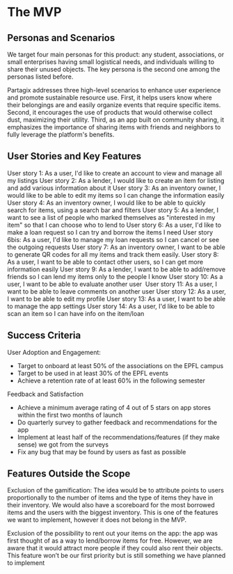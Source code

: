 # The MVP

## Personas and Scenarios

We target four main personas for this product: any student, associations, or small enterprises having small logistical needs, and individuals willing to share their unused objects. The key persona is the second one among the personas listed before.

Partagix addresses three high-level scenarios to enhance user experience and promote sustainable resource use. First, it helps users know where their belongings are and easily organize events that require specific items. Second, it encourages the use of products that would otherwise collect dust, maximizing their utility. Third, as an app built on community sharing, it emphasizes the importance of sharing items with friends and neighbors to fully leverage the platform's benefits.


## User Stories and Key Features


User story 1:
As a user, I'd like to create an account to view and manage all my listings
User story 2:
As a lender, I would like to create an item for listing and add various information about it
User story 3:
As an inventory owner, I would like to be able to edit my items so I can change the information easily
User story 4:
As an inventory owner, I would like to be able to quickly search for items, using a search bar and filters
User story 5:
As a lender, I want to see a list of people who marked themselves as "interested in my item" so that I can choose who to lend to
User story 6:
As a user, I'd like to make a loan request so I can try and borrow the items I need
User story 6bis:
As a user, I'd like to manage my loan requests so I can cancel or see the outgoing requests
User story 7:
As an inventory owner, I want to be able to generate QR codes for all my items and track them easily.
User story 8:
As a user, I want to be able to contact other users, so I can get more information easily
User story 9:
As a lender, I want to be able to add/remove friends so I can lend my items only to the people I know
User story 10:
As a user, I want to be able to evaluate another user
 User story 11:
As a user, I want to be able to leave comments on another user
User story 12:
As a user, I want to be able to edit my profile
User story 13:
As a user, I want to be able to manage the app settings
User story 14:
As a user, I'd like to be able to scan an item so I can have info on the item/loan


## Success Criteria

User Adoption and Engagement:
- Target to onboard at least 50% of the associations on the EPFL campus
- Target to be used in at least 30% of the EPFL events
- Achieve a retention rate of at least 60% in the following semester

Feedback and Satisfaction
- Achieve a minimum average rating of 4 out of 5 stars on app stores within the first two months of launch
- Do quarterly survey to gather feedback and recommendations for the app
- Implement at least half of the recommendations/features (if they make sense) we got from the surveys
- Fix any bug that may be found by users as fast as possible


## Features Outside the Scope

Exclusion of the gamification: The idea would be to attribute points to users proportionally to the number of items and the type of items they have in their inventory. We would also have a scoreboard for the most borrowed items and the users with the biggest inventory. This is one of the features we want to implement, however it does not belong in the MVP.

Exclusion of the possibility to rent out your items on the app: the app was first thought of as a way to lend/borrow items for free. However, we are aware that it would attract more people if they could also rent their objects. This feature won’t be our first priority but is still something we have planned to implement


[comment]: <> (*Describe the value proposition and argue that it is:*)

[comment]: <> (*1. Easy to communicate*)

[comment]: <> (*2. Defensible*)

[comment]: <> (*3. Relevant*)

